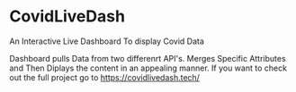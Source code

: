 # CovidLiveDash
An Interactive Live Dashboard To display Covid Data


Dashboard pulls Data from two differenrt API's. Merges Specific Attributes and Then Diplays the content in an appealing manner. If you want to check out the full project go to https://covidlivedash.tech/


